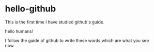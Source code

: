# hello-github
This is the  first time  I have studied github's guide.


hello humans!

I follow the guide of github to write these words which are what you see now.
